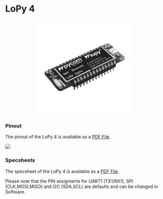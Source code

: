 # LoPy 4

<p align="center"><img src ="../../../img/lopy4.png" width="300"></p>

### Pinout
The pinout of the LoPy 4 is available as a <a href="../downloads/lopy4-pinout.pdf" target="_blank">PDF File</a>.

<a href="../downloads/lopy4-pinout.pdf" target="_blank" align="center"><img src ="../../../img/lopy-pinout4.png"></a>

### Specsheets

The specsheet of the LoPy 4 is available as a <a href="../downloads/lopy4-specsheet.pdf" target="_blank">PDF File</a>.

Please note that the PIN assigments for UART1 (TX1/RX1), SPI (CLK,MOSI,MISO) and I2C (SDA,SCL) are defaults and can be changed in Software.
